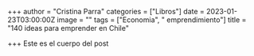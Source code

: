 +++
author = "Cristina Parra"
categories = ["Libros"]
date = 2023-01-23T03:00:00Z
image = ""
tags = ["Economia", " emprendimiento"]
title = "140 ideas para emprender en Chile"

+++
Este es el cuerpo del post